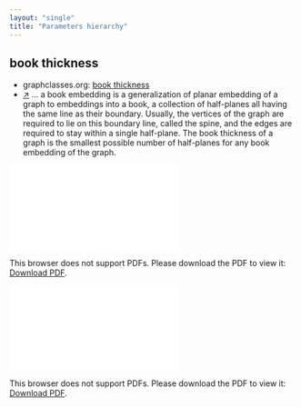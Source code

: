 ```yaml
---
layout: "single"
title: "Parameters hierarchy"
---
```

<!--this is a generated file-->

## book thickness
* graphclasses.org: [book thickness](https://www.graphclasses.org/classes/par_32.html)
* [↗](https://en.wikipedia.org/wiki/Book_embedding) ... a book embedding is a generalization of planar embedding of a graph to embeddings into a book, a collection of half-planes all having the same line as their boundary. Usually, the vertices of the graph are required to lie on this boundary line, called the spine, and the edges are required to stay within a single half-plane. The book thickness of a graph is the smallest possible number of half-planes for any book embedding of the graph.

<object data="../local_pKMM6O.pdf" type="application/pdf" width="100%" height="480px"><embed src="../local_pKMM6O.pdf"><p>This browser does not support PDFs. Please download the PDF to view it: <a href="../local_pKMM6O.pdf">Download PDF</a>.</p></embed></object>


<object data="../pKMM6O.pdf" type="application/pdf" width="100%" height="480px"><embed src="../pKMM6O.pdf"><p>This browser does not support PDFs. Please download the PDF to view it: <a href="../pKMM6O.pdf">Download PDF</a>.</p></embed></object>

